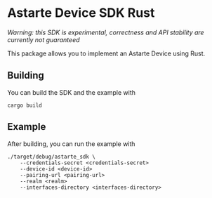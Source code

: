 # Astarte Device SDK Rust

*Warning: this SDK is experimental, correctness and API stability are currently not guaranteed*

This package allows you to implement an Astarte Device using Rust.

## Building

You can build the SDK and the example with

```
cargo build
```

## Example

After building, you can run the example with

```
./target/debug/astarte_sdk \
    --credentials-secret <credentials-secret>
    --device-id <device-id>
    --pairing-url <pairing-url>
    --realm <realm>
    --interfaces-directory <interfaces-directory>
```
